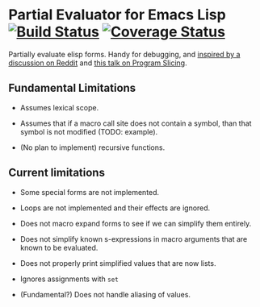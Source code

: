 # Partial Evaluator for Emacs Lisp [![Build Status](https://travis-ci.org/Wilfred/peval.svg?branch=master)](https://travis-ci.org/Wilfred/peval) [![Coverage Status](https://coveralls.io/repos/github/Wilfred/peval/badge.svg?branch=master)](https://coveralls.io/github/Wilfred/peval?branch=master)

Partially evaluate elisp forms. Handy for debugging, and [inspired by
a discussion on Reddit](https://www.reddit.com/r/emacs/comments/60tl6o/tips_on_reading_dense_emacs_lisp_code/dfa92hg/) and
[this talk on Program Slicing](https://www.youtube.com/watch?v=dSqLt8BgbRQ).

## Fundamental Limitations

* Assumes lexical scope.

* Assumes that if a macro call site does not contain a symbol, than
  that symbol is not modified (TODO: example).
  
* (No plan to implement) recursive functions.

## Current limitations

* Some special forms are not implemented.

* Loops are not implemented and their effects are ignored.

* Does not macro expand forms to see if we can simplify them entirely.

* Does not simplify known s-expressions in macro arguments that are
  known to be evaluated.

* Does not properly print simplified values that are now lists.

* Ignores assignments with `set`

* (Fundamental?) Does not handle aliasing of values.
